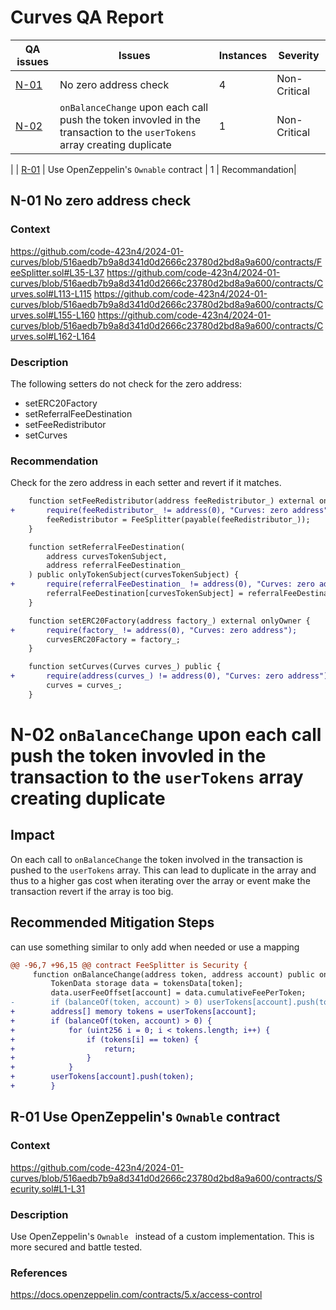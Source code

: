 # Curves QA Report

| QA issues | Issues                                                                               | Instances | Severity    |
|-----------|--------------------------------------------------------------------------------------|-----------|-------------|
| [N-01](#n-01-no-zero-address-check)      | No zero address check                               | 4         | Non-Critical|
| [N-02](#n-02-onbalancechange-upon-each-call-push-the-token-invovled-in-the-transaction-to-the-usertokens-array-creating-duplicate)      | `onBalanceChange` upon each call push the token invovled in the transaction to the `userTokens` array creating duplicate    | 1         | Non-Critical|
| 
| [R-01](#r-01-use-openzeppelins-ownable-contract)      | Use OpenZeppelin's `Ownable` contract                      | 1         | Recommandation|


## N-01 No zero address check 


### Context 

https://github.com/code-423n4/2024-01-curves/blob/516aedb7b9a8d341d0d2666c23780d2bd8a9a600/contracts/FeeSplitter.sol#L35-L37
https://github.com/code-423n4/2024-01-curves/blob/516aedb7b9a8d341d0d2666c23780d2bd8a9a600/contracts/Curves.sol#L113-L115
https://github.com/code-423n4/2024-01-curves/blob/516aedb7b9a8d341d0d2666c23780d2bd8a9a600/contracts/Curves.sol#L155-L160
https://github.com/code-423n4/2024-01-curves/blob/516aedb7b9a8d341d0d2666c23780d2bd8a9a600/contracts/Curves.sol#L162-L164


### Description

The following setters do not check for the zero address:

- setERC20Factory
- setReferralFeeDestination
- setFeeRedistributor
- setCurves

### Recommendation

Check for the zero address in each setter and revert if it matches.

```diff
    function setFeeRedistributor(address feeRedistributor_) external onlyOwner {
+       require(feeRedistributor_ != address(0), "Curves: zero address");        
        feeRedistributor = FeeSplitter(payable(feeRedistributor_));
    }
```

```diff
    function setReferralFeeDestination(
        address curvesTokenSubject,
        address referralFeeDestination_
    ) public onlyTokenSubject(curvesTokenSubject) {
+       require(referralFeeDestination_ != address(0), "Curves: zero address");
        referralFeeDestination[curvesTokenSubject] = referralFeeDestination_;
    }
```

```diff
    function setERC20Factory(address factory_) external onlyOwner {
+       require(factory_ != address(0), "Curves: zero address");
        curvesERC20Factory = factory_;
    }
```

```diff
    function setCurves(Curves curves_) public {
+       require(address(curves_) != address(0), "Curves: zero address");
        curves = curves_;
    }
```

# N-02 `onBalanceChange` upon each call push the token invovled in the transaction to the `userTokens` array creating duplicate

## Impact

On each call to `onBalanceChange` the token involved in the transaction is pushed to the `userTokens` array. This can lead to duplicate in the array and thus to a higher gas cost when iterating over the array or event make the transaction revert if the array is too big.

## Recommended Mitigation Steps

can use something similar to only add when needed or use a mapping

```diff
@@ -96,7 +96,15 @@ contract FeeSplitter is Security {
     function onBalanceChange(address token, address account) public onlyManager {
         TokenData storage data = tokensData[token];
         data.userFeeOffset[account] = data.cumulativeFeePerToken;
-        if (balanceOf(token, account) > 0) userTokens[account].push(token);
+        address[] memory tokens = userTokens[account];
+        if (balanceOf(token, account) > 0) {
+            for (uint256 i = 0; i < tokens.length; i++) {
+                if (tokens[i] == token) {
+                    return;
+                }
+            }
+        userTokens[account].push(token);
+        }
```

## R-01 Use OpenZeppelin's `Ownable` contract 

### Context

https://github.com/code-423n4/2024-01-curves/blob/516aedb7b9a8d341d0d2666c23780d2bd8a9a600/contracts/Security.sol#L1-L31

### Description 

Use OpenZeppelin's `Ownable ` instead of a custom implementation. This is more secured and battle tested.

### References

https://docs.openzeppelin.com/contracts/5.x/access-control